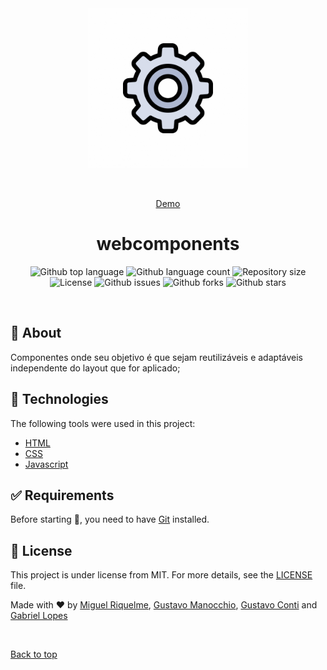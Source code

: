 <div align="center" id="top">
  <img src="./.github/icon.jpg" width="256px alt="webcomponents" />

&#xa0;

<a href="">Demo</a>

</div>

<h1 align="center">webcomponents</h1>

<p align="center">
  <img alt="Github top language" src="https://img.shields.io/github/languages/top/miguelrisquelme/webcomponents?color=56BEB8">

  <img alt="Github language count" src="https://img.shields.io/github/languages/count/miguelrisquelme/webcomponents?color=56BEB8">

  <img alt="Repository size" src="https://img.shields.io/github/repo-size/miguelrisquelme/webcomponents?color=56BEB8">

  <img alt="License" src="https://img.shields.io/github/license/miguelrisquelme/webcomponents?color=56BEB8">

  <img alt="Github issues" src="https://img.shields.io/github/issues/miguelrisquelme/webcomponents?color=56BEB8" />

  <img alt="Github forks" src="https://img.shields.io/github/forks/miguelrisquelme/webcomponents?color=56BEB8" />

  <img alt="Github stars" src="https://img.shields.io/github/stars/miguelrisquelme/webcomponents?color=56BEB8" />
</p>

<br>

## :dart: About

Componentes onde seu objetivo é que sejam reutilizáveis e adaptáveis independente do layout que for aplicado;

## :rocket: Technologies

The following tools were used in this project:

-   [HTML](https://developer.mozilla.org/pt-BR/docs/Web/HTML)
-   [CSS](https://developer.mozilla.org/pt-BR/docs/Web/CSS)
-   [Javascript](https://developer.mozilla.org/pt-BR/docs/Web/JavaScript)

## :white_check_mark: Requirements

Before starting :checkered_flag:, you need to have [Git](https://git-scm.com) installed.

## :memo: License

This project is under license from MIT. For more details, see the [LICENSE](LICENSE.md) file.

Made with :heart: by <a href="https://github.com/miguelrisquelme" target="_blank">Miguel Riquelme</a>, <a href="https://github.com/Manocchio" target="_blank">Gustavo Manocchio</a>, <a href="https://github.com/gustconti" target="_blank">Gustavo Conti</a> and <a href="https://github.com/hiperesp" target="_blank">Gabriel Lopes</a>

&#xa0;

<a href="#top">Back to top</a>
